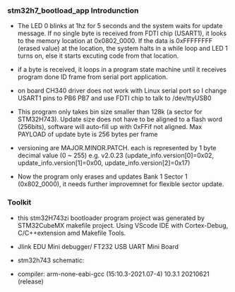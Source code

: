### stm32h7_bootload_app Introdunction

- The LED 0 blinks at 1hz for 5 seconds and the system waits for update message. If no single byte is received from FDTI chip (USART1), it looks to the memory location at 0x0802_0000. If the data is 0xFFFFFFFF (erased value) at the location, the system halts in a while loop and LED 1 turns on, else it starts excuting code from  that location.

- if a byte is received, it loops in a program state machine until it receives program done ID frame from serial port application. 

- on board CH340 driver does not work with Linux serial port so I change USART1 pins to PB6 PB7 and use FDTI chip to talk to /dev/ttyUSB0

- This program only takes bin size smaller than 128k (a sector for STM32H743). Update size does not have to be aligned to a flash word (256bits), software will auto-fill up with 0xFFif not aligned. Max PAYLOAD of update byte is 256 bytes per frame

- versioning are MAJOR.MINOR.PATCH. each is represented by 1 byte decimal value (0 ~ 255)
 e.g. v2.0.23 (update_info.version[0]=0x02, update_info.version[1]=0x00, update_info.version[2]=0x17)

- Now the program only erases and updates Bank 1 Sector 1 (0x802_0000), it needs further improvemnet for flexible sector update. 

### Toolkit

- this stm32H743zi bootloader program project was generated by STM32CubeMX makefile project. Using VScode IDE with Cortex-Debug, C/C++extension amd Makefile Tools.

- Jlink EDU Mini debugger/ FT232 USB UART Mini Board

- stm32h743 schematic:

- compiler: arm-none-eabi-gcc (15:10.3-2021.07-4) 10.3.1 20210621 (release)
